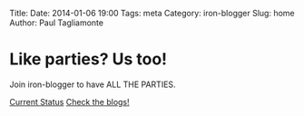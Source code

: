 Title: 
Date: 2014-01-06 19:00
Tags: meta
Category: iron-blogger
Slug: home
Author: Paul Tagliamonte

<div class="jumbotron">
    <h1>Like parties? Us too!</h1>
        <p class="lead">
            Join iron-blogger to have ALL THE PARTIES.
        </p>
    <p>
        <a class="btn btn-lg btn-success" href="../current" role="button">Current Status</a>
        <a class="btn btn-lg btn-info" href="../../planet" role="button">Check the blogs!</a>
    </p>
</div>
